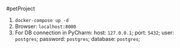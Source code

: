 #petProject
1. `docker-compose up -d`
2. Browser: `localhost:8000`
3. For DB connection in PyCharm:
host: `127.0.0.1`;
port: `5432`;
user: `postgres`;
password: `postgres`;
database: `postgres`;
